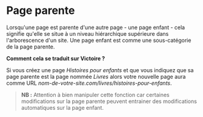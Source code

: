 # Page parente

Lorsqu'une page est parente d'une autre page - une page enfant - cela signifie qu'elle se situe à un niveau hiérarchique supérieure dans l'arborescence d'un site. Une page enfant est comme une sous-catégorie de la page parente.

**Comment cela se traduit sur Victoire ?**

Si vous créez une page *Histoires pour enfants* et que vous indiquez que sa page parente est la page nommée *Livres* alors votre nouvelle page aura comme URL *nom-de-votre-site.com/livres/histoires-pour-enfants*.

>**NB :** Attention à bien manipuler cette fonction car certaines modifications sur la page parente peuvent entrainer des modifications automatiques sur la page enfant.